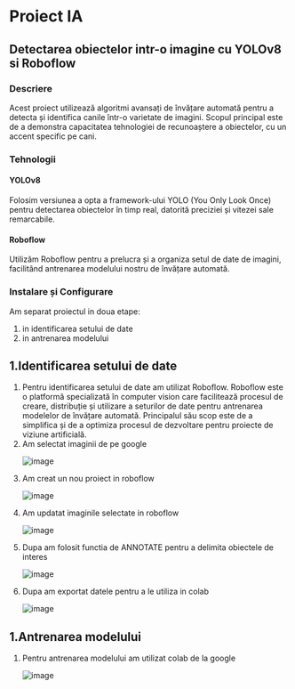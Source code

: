 <h1>Proiect IA</h1>

<h2>Detectarea obiectelor intr-o imagine cu YOLOv8 si Roboflow</h1>

<h3>Descriere</h3>
 Acest proiect utilizează algoritmi avansați de învățare automată pentru a detecta și identifica canile într-o varietate de imagini. Scopul principal este de a demonstra capacitatea tehnologiei de recunoaștere a obiectelor, cu un accent specific pe cani.

<h3>Tehnologii </h3>
<h4>YOLOv8</h4> Folosim versiunea a opta a framework-ului YOLO (You Only Look Once) pentru detectarea obiectelor în timp real, datorită preciziei și vitezei sale remarcabile.
 <h4>Roboflow</h4> Utilizăm Roboflow pentru a prelucra și a organiza setul de date de imagini, facilitând antrenarea modelului nostru de învățare automată.

<h3> Instalare și Configurare </h3>
Am separat proiectul in doua etape: <br>
<ol>
    <li>in identificarea setului de date</li> 
   <li> in antrenarea modelului </li>
</ol>
<h2>1.Identificarea setului de date</h2>   
<ol>
 <li>Pentru identificarea setului de date am utilizat Roboflow. Roboflow este o platformă specializată în computer vision care facilitează procesul de creare, distribuție și utilizare a seturilor de date pentru antrenarea modelelor de învățare automată. Principalul său scop este de a simplifica și de a optimiza procesul de dezvoltare pentru proiecte de viziune artificială.</li>
<li>Am selectat imaginii de pe google </li>

 ![image](https://github.com/Aruncutean/ProiectIA/assets/52048476/ce3fef68-15ef-45f5-8b28-e600a353dc38)

 <li>Am creat un nou proiect in roboflow  </li>

 ![image](https://github.com/Aruncutean/ProiectIA/assets/52048476/f148ddf0-d372-4106-8fb4-28a987fad4d3)

 <li>Am updatat imaginile selectate in roboflow  </li>

 ![image](https://github.com/Aruncutean/ProiectIA/assets/52048476/a5948ba6-904a-4fa8-94ea-8ea5beae5931)

 <li>Dupa am folosit functia de ANNOTATE pentru a delimita obiectele de interes  </li>
 
![image](https://github.com/Aruncutean/ProiectIA/assets/52048476/67151fa2-8aee-402c-9b71-002c8ef02cfb)

<li>Dupa am exportat datele pentru a le utiliza in colab </li>

![image](https://github.com/Aruncutean/ProiectIA/assets/52048476/6991ec3c-847e-4aa3-b6b7-87b776cb37b8)


</ol>


<h2>1.Antrenarea modelului</h2>
<ol>
  <li>
  Pentru antrenarea modelului am utilizat colab de la google 
  </li>
  
 ![image](https://github.com/Aruncutean/ProiectIA/assets/52048476/ce12001b-dcd5-481a-8007-7cff83d93078)
</ol>





